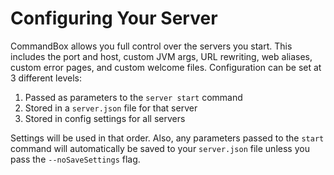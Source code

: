 # Configuring Your Server

CommandBox allows you full control over the servers you start.  This includes the port and host, custom JVM args, URL rewriting, web aliases, custom error pages, and custom welcome files.  Configuration can be set at 3 different levels:

1. Passed as parameters to the `server start` command
2. Stored in a `server.json` file for that server
3. Stored in config settings for all servers

Settings will be used in that order.  Also, any parameters passed to the `start` command will automatically be saved to your `server.json` file unless you pass the `--noSaveSettings` flag.
